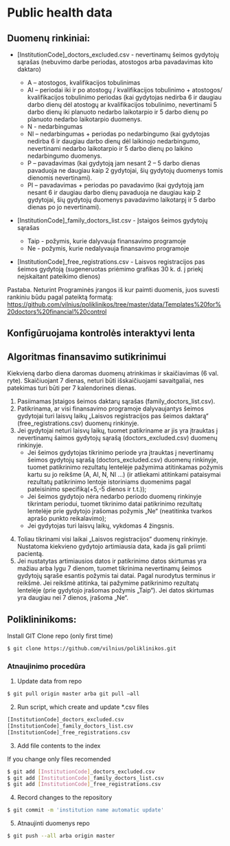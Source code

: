 # Public health data

## Duomenų rinkiniai:
* [InstitutionCode]_doctors_excluded.csv - nevertinamų šeimos gydytojų sąrašas (nebuvimo darbe periodas, atostogos arba pavadavimas kito daktaro)
    - A – atostogos, kvalifikacijos tobulinimas
    - AI – periodai iki ir po atostogų / kvalifikacijos tobulinimo + atostogos/ kvalifikacijos tobulinimo periodas (kai gydytojas nedirba 6 ir daugiau darbo dienų dėl atostogų ar kvalifikacijos tobulinimo,  nevertinami 5 darbo dienų iki planuoto nedarbo laikotarpio ir 5 darbo dienų po planuoto nedarbo laikotarpio duomenys. 
    - N - nedarbingumas
    - NI – nedarbingumas + periodas po nedarbingumo (kai gydytojas nedirba 6 ir daugiau darbo dienų dėl laikinojo nedarbingumo, nevertinami nedarbo laikotarpio ir 5 darbo dienų po laikino nedarbingumo duomenys.
    - P – pavadavimas (kai gydytoją jam nesant 2 – 5 darbo dienas pavaduoja ne daugiau kaip 2 gydytojai, šių gydytojų duomenys tomis dienomis nevertinami).
    - PI – pavadavimas + periodas po pavadavimo (kai gydytoją jam nesant 6 ir daugiau darbo dienų pavaduoja ne daugiau kaip 2 gydytojai, šių gydytojų duomenys pavadavimo laikotarpį ir 5 darbo dienas po jo nevertinami).

* [InstitutionCode]_family_doctors_list.csv - Įstaigos šeimos gydytojų sąrašas 
    - Taip - požymis, kurie dalyvauja finansavimo programoje
    - Ne - požymis, kurie nedalyvauja finansavimo programoje
* [InstitutionCode]_free_registrations.csv - Laisvos registracijos pas šeimos gydytoją (sugeneruotas priėmimo grafikas 30 k. d. į priekį neįskaitant pateikimo dienos)

Pastaba. Neturint Programinės įrangos iš kur paimti duomenis, juos suvesti rankiniu būdu pagal pateiktą formatą: https://github.com/vilnius/poliklinikos/tree/master/data/Templates%20for%20doctors%20financial%20control

## Konfigūruojama kontrolės interaktyvi lenta 

## Algoritmas finansavimo sutikrinimui
Kiekvieną darbo diena daromas duomenų atrinkimas ir skaičiavimas (6 val. ryte).
Skaičiuojant 7 dienas, neturi būti išskaičiuojami savaitgaliai, nes patekimas turi būti per 7 kalendorines dienas.

1. Pasiimamas Įstaigos šeimos daktarų sąrašas (family_doctors_list.csv).
2. Patikrinama, ar visi finansavimo programoje dalyvaujantys šeimos gydytojai turi laisvų laikų „Laisvos registracijos pas šeimos daktarą“ (free_registrations.csv) duomenų rinkinyje.
3. Jei gydytojai neturi laisvų laikų, tuomet patikriname ar jis yra įtrauktas į nevertinamų šaimos gydytojų sąrašą (doctors_excluded.csv) duomenų rinkinyje.
    - Jei šeimos gydytojas tikrinimo periode yra įtrauktas į nevertinamų šeimos gydytojų sąrašą (doctors_excluded.csv) duomenų rinkinyje, tuomet  patikrinimo rezultatų lentelėje pažymima atitinkamas požymis kartu su jo reikšme (A, AI, N, NI ...) (ir atliekami atitinkami pataisymai rezultatų patikrinimo lentoje istoriniams duomenims pagal pateisinimo specifiką(+5,-5 dienos ir t.t.));
    - Jei šeimos gydytojo nėra nedarbo periodo duomenų rinkinyje tikrintam periodui, tuomet tikrinimo datai patikrinimo rezultatų lentelėje prie gydytojo įrašomas požymis „Ne“ (neatitinka tvarkos aprašo punkto reikalavimo);
    - Jei gydytojas turi laisvų laikų, vykdomas 4 žingsnis. 
4) Toliau tikrinami visi laikai „Laisvos registracijos“ duomenų rinkinyje. Nustatoma kiekvieno gydytojo artimiausia data, kada jis gali priimti pacientą.
5) Jei nustatytas artimiausios datos ir patikrinimo datos skirtumas yra mažiau arba lygu 7 dienom, tuomet tikrinima nevertinamų šeimos gydytojų sąraše esantis požymis tai datai. Pagal  nurodytus terminus ir reikšmė. Jei reikšmė atitinka, tai pažymime patikrinimo rezultatų lentelėje (prie gydytojo įrašomas požymis „Taip“). Jei datos skirtumas yra daugiau nei 7 dienos, įrašoma „Ne“.


## Poliklininikoms:
Install GIT
Clone repo (only first time) 
```sh
$ git clone https://github.com/vilnius/poliklinikos.git
```

### Atnaujinimo procedūra
1.	Update data from repo 
```sh
$ git pull origin master arba git pull –all
```
2.	Run script, which create and update *.csv files
```sh
[InstitutionCode]_doctors_excluded.csv
[InstitutionCode]_family_doctors_list.csv 
[InstitutionCode]_free_registrations.csv
```
3. Add file contents to the index

If you change only files recomended
```sh
$ git add [InstitutionCode]_doctors_excluded.csv
$ git add [InstitutionCode]_family_doctors_list.csv 
$ git add [InstitutionCode]_free_registrations.csv
```
4.	Record changes to the repository
```sh
$ git commit -m 'institution name automatic update' 
```

5.	Atnaujinti duomenys repo
```sh
$ git push --all arba origin master
```

